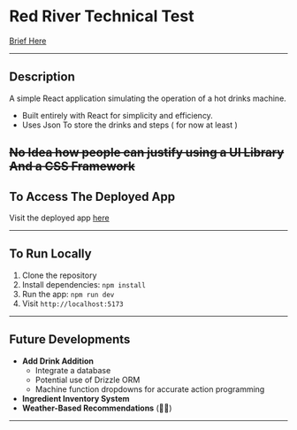 # Red River Technical Test  
[Brief Here](https://notes.henr.ee/redriver-technical-test-breif-435kdp)

---

## Description

A simple React application simulating the operation of a hot drinks machine.  
- Built entirely with React for simplicity and efficiency.
- Uses Json To store the drinks and steps ( for now at least )

~~No Idea how people can justify using a UI Library And a CSS Framework~~
---

## To Access The Deployed App

Visit the deployed app [here](https://red-river-hot-drinks.vercel.app/)

---

## To Run Locally

1. Clone the repository
2. Install dependencies: `npm install`
3. Run the app: `npm run dev`
4. Visit `http://localhost:5173`

---

## Future Developments

- **Add Drink Addition**  
  - Integrate a database  
  - Potential use of Drizzle ORM  
  - Machine function dropdowns for accurate action programming  
- **Ingredient Inventory System**  
- **Weather-Based Recommendations** (🤷‍♂️)

---

